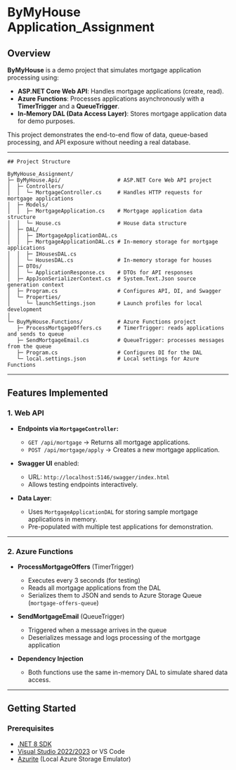# ByMyHouse Application_Assignment

## Overview
**ByMyHouse** is a demo project that simulates mortgage application processing using:

- **ASP.NET Core Web API**: Handles mortgage applications (create, read).  
- **Azure Functions**: Processes applications asynchronously with a **TimerTrigger** and a **QueueTrigger**.  
- **In-Memory DAL (Data Access Layer)**: Stores mortgage application data for demo purposes.  

This project demonstrates the end-to-end flow of data, queue-based processing, and API exposure without needing a real database.

---
```
## Project Structure

ByMyHouse_Assignment/
├─ ByMyHouse.Api/                  # ASP.NET Core Web API project
│  ├─ Controllers/
│  │  └─ MortgageController.cs     # Handles HTTP requests for mortgage applications
│  ├─ Models/
│  │  ├─ MortgageApplication.cs    # Mortgage application data structure
│  │  └─ House.cs                  # House data structure
│  ├─ DAL/
│  │  ├─ IMortgageApplicationDAL.cs
│  │  ├─ MortgageApplicationDAL.cs # In-memory storage for mortgage applications
│  │  ├─ IHousesDAL.cs
│  │  └─ HousesDAL.cs              # In-memory storage for houses
│  ├─ DTOs/
│  │  └─ ApplicationResponse.cs    # DTOs for API responses
│  ├─ AppJsonSerializerContext.cs  # System.Text.Json source generation context
│  ├─ Program.cs                   # Configures API, DI, and Swagger
│  └─ Properties/
│     └─ launchSettings.json       # Launch profiles for local development
│
└─ BuyMyHouse.Functions/           # Azure Functions project
   ├─ ProcessMortgageOffers.cs     # TimerTrigger: reads applications and sends to queue
   ├─ SendMortgageEmail.cs         # QueueTrigger: processes messages from the queue
   ├─ Program.cs                   # Configures DI for the DAL
   └─ local.settings.json          # Local settings for Azure Functions
```
---

## Features Implemented

### 1. Web API
- **Endpoints via `MortgageController`:**
  - `GET /api/mortgage` → Returns all mortgage applications.
  - `POST /api/mortgage/apply` → Creates a new mortgage application.  

- **Swagger UI** enabled:
  - URL: `http://localhost:5146/swagger/index.html`
  - Allows testing endpoints interactively.

- **Data Layer**:  
  - Uses `MortgageApplicationDAL` for storing sample mortgage applications in memory.  
  - Pre-populated with multiple test applications for demonstration.

---

### 2. Azure Functions
- **ProcessMortgageOffers** (TimerTrigger)
  - Executes every 3 seconds (for testing)  
  - Reads all mortgage applications from the DAL  
  - Serializes them to JSON and sends to Azure Storage Queue (`mortgage-offers-queue`)  

- **SendMortgageEmail** (QueueTrigger)
  - Triggered when a message arrives in the queue  
  - Deserializes message and logs processing of the mortgage application  

- **Dependency Injection**
  - Both functions use the same in-memory DAL to simulate shared data access.

---

## Getting Started

### Prerequisites
- [.NET 8 SDK](https://dotnet.microsoft.com/download)
- [Visual Studio 2022/2023](https://visualstudio.microsoft.com/) or VS Code
- [Azurite](https://github.com/Azure/Azurite) (Local Azure Storage Emulator)
